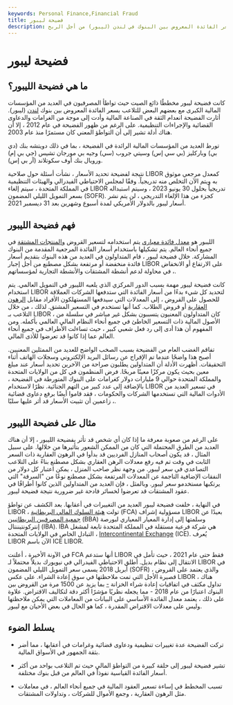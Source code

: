 ```yaml
---
keywords: Personal Finance,Financial Fraud
title: فضيحة ليبور
description: تضمنت فضيحة ليبور ، التي ظهرت إلى النور في عام 2012 ، مخططًا من قبل المصرفيين للتلاعب بسعر الفائدة المعروض بين البنوك في لندن (ليبور) من أجل الربح.
---
```


# فضيحة ليبور
## ما هي فضيحة الليبور؟

كانت فضيحة ليبور مخططًا ذائع الصيت حيث تواطأ المصرفيون في العديد من المؤسسات المالية الكبرى مع بعضهم البعض للتلاعب بسعر الفائدة المعروض بين بنوك [لندن](/libor) (ليبور). أثارت الفضيحة انعدام الثقة في الصناعة المالية وأدت إلى موجة من الغرامات والدعاوى القضائية والإجراءات التنظيمية. على الرغم من ظهور الفضيحة في عام 2012 ، إلا أن هناك أدلة تشير إلى أن التواطؤ المعني كان مستمرًا منذ عام 2003.

تورط العديد من المؤسسات المالية الرائدة في الفضيحة ، بما في ذلك دويتشه بنك (دي بي) وباركليز (بي سي إس) وسيتي جروب (سي) وجيه بي مورجان تشيس (جي بي إم) ورويال بنك أوف سكوتلاند (آر بي إس).

نتيجة لفضيحة تحديد الأسعار ، نشأت أسئلة حول صلاحية LIBOR كمعدل مرجعي موثوق به ويتم الآن التخلص منه تدريجياً. وفقًا لمجلس الاحتياطي الفيدرالي والهيئات التنظيمية في المملكة المتحدة ، سيتم إلغاء LIBOR تدريجياً بحلول 30 يونيو 2023 ، وسيتم استبداله بسعر التمويل الليلي المضمون (SOFR). كجزء من هذا الإلغاء التدريجي ، لن يتم نشر أسعار ليبور بالدولار الأمريكي لمدة أسبوع وشهرين بعد 31 ديسمبر 2021.

## فهم فضيحة الليبور

الليبور هو [معدل فائدة معياري](/benchmark) يتم استخدامه لتسعير القروض [والمنتجات المشتقة](/derivative) في جميع أنحاء العالم. يتم تشكيلها باستخدام أسعار الفائدة المرجعية المقدمة من البنوك المشاركة. خلال فضيحة ليبور ، قام المتداولون في العديد من هذه البنوك بتقديم أسعار فائدة منخفضة أو مرتفعة بشكل مصطنع من أجل إجبار LIBOR على الارتفاع أو الانخفاض ، في محاولة لدعم أنشطة المشتقات والأنشطة التجارية لمؤسساتهم.

كانت فضيحة ليبور مهمة بسبب الدور المركزي الذي يلعبه الليبور في التمويل العالمي. يتم استخدام LIBOR لتحديد كل شيء بدءًا من أسعار الفائدة التي ستدفعها الشركات العملاقة للحصول على القروض ، إلى المعدلات التي سيدفعها المستهلكون الأفراد مقابل [الرهون العقارية](/mortgage) أو قروض الطلاب. كما أنها تستخدم في التسعير المشتق. لذلك ، من خلال التلاعب بـ LIBOR ، كان المتداولون المعنيون يتسببون بشكل غير مباشر في سلسلة من الأصول المالية ذات التسعير الخاطئ في جميع أنحاء النظام المالي العالمي بأكمله. ومن المفهوم أن هذا أدى إلى رد فعل شعبي كبير ، حيث تساءلت الأطراف في جميع أنحاء العالم عما إذا كانوا قد تعرضوا للأذى المالي.

تفاقم الغضب العام من الفضيحة بسبب الصخب الواضح للعديد من الممثلين المعنيين. أصبح هذا واضحًا عندما تم الإفراج عن رسائل البريد الإلكتروني وسجلات الهاتف أثناء التحقيقات. أظهرت الأدلة أن المتداولين يطلبون صراحة من الآخرين تحديد أسعار عند مبلغ معين بحيث يكون مركزًا معينًا مربحًا. فرض المنظمون في كل من الولايات المتحدة والمملكة المتحدة حوالي 9 مليارات دولار كغرامات على البنوك المتورطة في الفضيحة ، بالإضافة إلى عدد كبير من التهم الجنائية. نظرًا لاستخدام LIBOR في تسعير العديد من الأدوات المالية التي تستخدمها الشركات والحكومات ، فقد قاموا أيضًا برفع دعاوى قضائية ، زاعمين أن تثبيت الأسعار قد أثر عليها سلبًا.

## مثال على فضيحة الليبور

على الرغم من صعوبة معرفة ما إذا كان أي شخص قد تأثر بفضيحة الليبور ، إلا أن هناك العديد من الطرق المحتملة التي كان من الممكن الشعور بتأثيرها من خلالها. على سبيل المثال ، قد يكون أصحاب المنازل الفرديين قد بدأوا في الرهون العقارية ذات السعر الثابت في وقت تم فيه رفع معدلات الرهن العقاري بشكل مصطنع بناءً على التلاعب التصاعدي في سعر ليبور. من وجهة نظر صاحب المنزل ، يمكن اعتبار كل دولار من النفقات الإضافية الناجمة عن المعدلات المرتفعة بشكل مصطنع نوعًا من "السرقة" التي يرتكبها مستخدمو سعر ليبور. وبالمثل ، فإن العديد من المتداولين الذين كانوا أطرافًا في عقود المشتقات قد تعرضوا لخسائر فادحة غير ضرورية نتيجة فضيحة ليبور.

في النهاية ، خلفت فضيحة ليبور العديد من التغييرات في أعقابها. بعد الكشف عن تواطؤ LIBOR ، تولت [هيئة السلوك المالي البريطانية](/financial-conduct-authority-uk-fca) (FCA) مسؤولية إشراف LIBOR بعيدًا عن [جمعية المصرفيين البريطانيين](/britishba) (BBA) وسلمتها إلى إدارة المعيار المعياري لبورصة إنتركونتيننتال (IBA). IBA هي شركة فرعية مستقلة في المملكة المتحدة تابعة لمشغل التبادل الخاص في الولايات المتحدة ، [Intercontinental Exchange](/intercontinentalexchange) (ICE). يُعرف LIBOR الآن باسم ICE LIBOR.

في الآونة الأخيرة ، أعلنت FCA أنها ستدعم LIBOR فقط حتى عام 2021 ، حيث تأمل في الانتقال إلى نظام بديل. أطلق الاحتياطي الفيدرالي في نيويورك بديلاً محتملاً لـ LIBOR في أبريل 2018 يسمى سعر التمويل الليلي المضمون (SOFR) ، والذي يعتمد على القروض قصيرة الأجل التي تمت ملاحظتها في سوق إعادة الشراء. على عكس LIBOR ، هناك تداول مكثف في اتفاقيات إعادة شراء الخزانة [-](/repurchaseagreement) بما يزيد عن 1500 مرة من القروض بين البنوك اعتبارًا من عام 2018 - مما يجعله نظريًا مؤشرًا أكثر دقة لتكاليف الاقتراض. علاوة على ذلك ، يعتمد معدل الفائدة الأساسي على البيانات من المعاملات التي يمكن ملاحظتها وليس على معدلات الاقتراض المقدرة ، كما هو الحال في بعض الأحيان مع ليبور.

## يسلط الضوء

- تركت الفضيحة عدة تغييرات تنظيمية ودعاوى قضائية وغرامات في أعقابها ، مما أضر بثقة الجمهور في الأسواق المالية.

- تشير فضيحة ليبور إلى حلقة كبيرة من التواطؤ المالي حيث تم التلاعب بواحد من أكثر أسعار الفائدة القياسية نفوذاً في العالم من قبل بنوك مختلفة.

- تسبب المخطط في إساءة تسعير العقود المالية في جميع أنحاء العالم ، في معاملات مثل الرهون العقارية ، وجمع الأموال للشركات ، وتداولات المشتقات.

